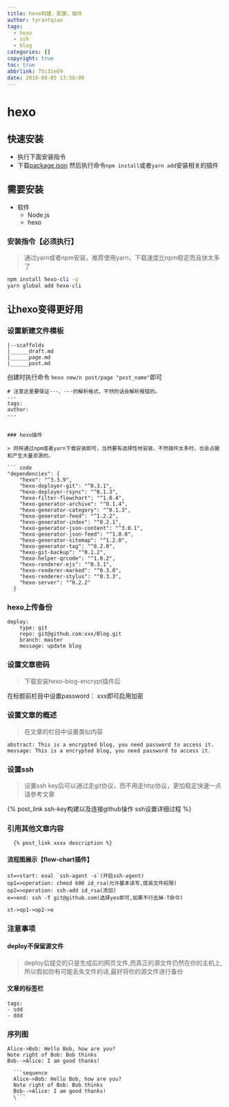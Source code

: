 ```yaml
---
title: hexo构建，配置，插件
author: tyrantqiao
tags:
  - hexo
  - ssh
  - blog
categories: []
copyright: true
toc: true
abbrlink: 75c31e69
date: 2018-08-05 13:58:00
---
```


# hexo

## 快速安装

- 执行下面安装指令
- 下载[package.json](https://raw.githubusercontent.com/tyrantqiao/tyrantqiao.github.io/src/package.json) 然后执行命令`npm install`或者`yarn add`安装相关的插件

## 需要安装

- 软件
  - Node.js
  - hexo

### 安装指令【必须执行】

> 通过yarn或者npm安装，推荐使用yarn，下载速度比npm稳定而且快太多了

``` bash
npm install hexo-cli -g
yarn global add hexo-cli
```

## 让hexo变得更好用

### 设置新建文件模板

```code
|--scaffolds
|______draft.md
|______page.md
|______post.md
```

创建时执行命令 `hexo new/n post/page "post_name"`即可

```code
# 注意这里要保证---、---的解析格式，不然的话会解析报错的。
---
tags:
author:
---
```

```

### hexo插件

> 同样通过npm或者yarn下载安装即可，当然要有选择性地安装，不然插件太多时，也会占据和产生大量资源的。

``` code
"dependencies": {
    "hexo": "^3.3.9",
    "hexo-deployer-git": "^0.3.1",
    "hexo-deployer-rsync": "^0.1.3",
    "hexo-filter-flowchart": "^1.0.4",
    "hexo-generator-archive": "^0.1.4",
    "hexo-generator-category": "^0.1.3",
    "hexo-generator-feed": "^1.2.2",
    "hexo-generator-index": "^0.2.1",
    "hexo-generator-json-content": "^3.0.1",
    "hexo-generator-json-feed": "^1.0.0",
    "hexo-generator-sitemap": "^1.2.0",
    "hexo-generator-tag": "^0.2.0",
    "hexo-git-backup": "^0.1.2",
    "hexo-helper-qrcode": "^1.0.2",
    "hexo-renderer-ejs": "^0.3.1",
    "hexo-renderer-marked": "^0.3.0",
    "hexo-renderer-stylus": "^0.3.3",
    "hexo-server": "^0.2.2"
  }
```

### hexo上传备份

```code
deploy:
    type: git
    repo: git@github.com:xxx/Blog.git
    branch: master
    message: update blog
```

### 设置文章密码

> 下载安装hexo-blog-encrypt插件后

在标题前栏目中设置password： xxx即可启用加密

### 设置文章的概述

> 在文章的栏目中设置类似内容

``` code
abstract: This is a encrypted blog, you need password to access it.
message: This is a encrypted blog, you need password to access it.
```

### 设置ssh

> 设置ssh key后可以通过走git协议，而不用走http协议，更加稳定快速一点
请参考文章

{% post_link ssh-key构建以及连接github操作 ssh设置详细过程 %}

### 引用其他文章内容

``` code
  {% post_link xxxx description %}
```

#### 流程图展示【flow-chart插件】

```flow
st=>start: eval `ssh-agent -s`(开启ssh-agent)
op1=>operation: chmod 600 id_rsa(允许基本读写,提高文件权限)
op2=>operation: ssh-add id_rsa(添加)
e=>end: ssh -T git@github.com(选择yes即可,如果不行去掉-T命令)

st->op1->op2->e
```

### 注意事项

#### deploy不保留源文件

> deploy后提交的只是生成后的网页文件,而真正的源文件仍然在你的主机上,所以假如你有可能丢失文件的话,最好将你的源文件进行备份

#### 文章的标签栏

```code
tags:
- sdd
- ddd
```

### 序列图

```sequence
Alice->Bob: Hello Bob, how are you?
Note right of Bob: Bob thinks
Bob-->Alice: I am good thanks!
```

```code
  ```sequence
  Alice->Bob: Hello Bob, how are you?
  Note right of Bob: Bob thinks
  Bob-->Alice: I am good thanks!
  \```
```